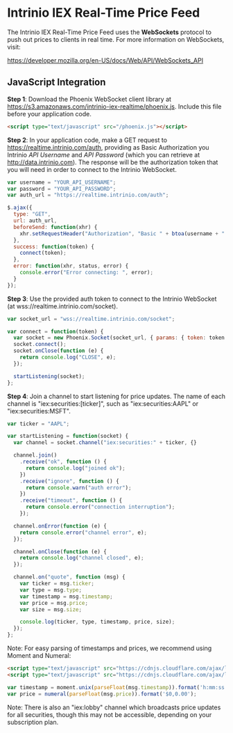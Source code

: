 # Intrinio IEX Real-Time Price Feed

The Intrinio IEX Real-Time Price Feed uses the **WebSockets** protocol to push out prices to clients in real time. For more information on WebSockets, visit:

https://developer.mozilla.org/en-US/docs/Web/API/WebSockets_API

## JavaScript Integration

**Step 1**: Download the Phoenix WebSocket client library at https://s3.amazonaws.com/intrinio-iex-realtime/phoenix.js. Include this file before your application code.

```html
<script type="text/javascript" src="/phoenix.js"></script>
```

**Step 2**: In your application code, make a GET request to https://realtime.intrinio.com/auth, providing as Basic Authorization you Intrinio *API Username* and *API Password*  (which you can retrieve at http://data.intrinio.com). The response will be the authorization token that you will need in order to connect to the Intrinio WebSocket.

```javascript
var username = "YOUR_API_USERNAME";
var password = "YOUR_API_PASSWORD";
var auth_url = "https://realtime.intrinio.com/auth";

$.ajax({
  type: "GET",
  url: auth_url,
  beforeSend: function(xhr) {
    xhr.setRequestHeader("Authorization", "Basic " + btoa(username + ":" + password));
  },
  success: function(token) {
    connect(token);
  },
  error: function(xhr, status, error) {
    console.error("Error connecting: ", error);
  }
});
```

**Step 3**: Use the provided auth token to connect to the Intrinio WebSocket (at wss://realtime.intrinio.com/socket).

```javascript
var socket_url = "wss://realtime.intrinio.com/socket";

var connect = function(token) {
  var socket = new Phoenix.Socket(socket_url, { params: { token: token } });
  socket.connect();
  socket.onClose(function (e) {
    return console.log("CLOSE", e);
  });

  startListening(socket);
};
```

**Step 4**: Join a channel to start listening for price updates. The name of each channel is "iex:securities:[ticker]", such as "iex:securities:AAPL" or "iex:securities:MSFT".

```javascript
var ticker = "AAPL";

var startListening = function(socket) {
  var channel = socket.channel("iex:securities:" + ticker, {}

  channel.join()
    .receive("ok", function () {
      return console.log("joined ok");
    })
    .receive("ignore", function () {
      return console.warn("auth error");
    })
    .receive("timeout", function () {
      return console.error("connection interruption");
    });

  channel.onError(function (e) {
    return console.error("channel error", e);
  });

  channel.onClose(function (e) {
    return console.log("channel closed", e);
  });

  channel.on("quote", function (msg) {
    var ticker = msg.ticker;
    var type = msg.type;
    var timestamp = msg.timestamp;
    var price = msg.price;
    var size = msg.size;

    console.log(ticker, type, timestamp, price, size);
  });
};
```

Note: For easy parsing of timestamps and prices, we recommend using Moment and Numeral:

```html
<script type="text/javascript" src="https://cdnjs.cloudflare.com/ajax/libs/moment.js/2.13.0/moment.js"></script>
<script type="text/javascript" src="https://cdnjs.cloudflare.com/ajax/libs/numeral.js/1.5.3/numeral.min.js"></script>
```

```javascript
var timestamp = moment.unix(parseFloat(msg.timestamp)).format('h:mm:ss.SSS');
var price = numeral(parseFloat(msg.price)).format('$0,0.00');
```

Note: There is also an "iex:lobby" channel which broadcasts price updates for all securities, though this may not be accessible, depending on your subscription plan.
